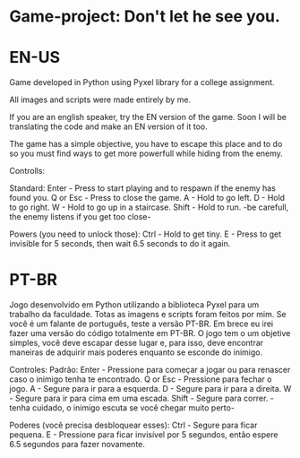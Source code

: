 # Game-project: Don't let he see you.

# EN-US

Game developed in Python using Pyxel library for a college assignment. 

All images and scripts were made entirely by me.

If you are an english speaker, try the EN version of the game. Soon I will be translating the code and make an EN version of it too.

The game has a simple objective, you have to escape this place and to do so you must find ways to get more powerfull while hiding from the enemy.


Controlls:

  Standard:
    Enter - Press to start playing and to respawn if the enemy has found you.
    Q or Esc - Press to close the game.
    A - Hold to go left.
    D - Hold to go right.
    W - Hold to go up in a staircase.
    Shift - Hold to run. -be carefull, the enemy listens if you get too close-

  Powers (you need to unlock those):
    Ctrl - Hold to get tiny.
    E - Press to get invisible for 5 seconds, then wait 6.5 seconds to do it again.

# PT-BR

Jogo desenvolvido em Python utilizando a biblioteca Pyxel para um trabalho da faculdade.
Totas as imagens e scripts foram feitos por mim.
Se você é um falante de português, teste a versão PT-BR. Em brece eu irei fazer uma versão do código totalmente em PT-BR.
O jogo tem o um objetive simples, você deve escapar desse lugar e, para isso, deve encontrar maneiras de adquirir mais poderes enquanto se esconde do inimigo.

Controles:
  Padrão:
    Enter - Pressione para começar a jogar ou para renascer caso o inimigo tenha te encontrado.
    Q or Esc - Pressione para fechar o jogo.
    A - Segure para ir para a esquerda.
    D - Segure para ir para a direita.
    W - Segure para ir para cima em uma escada.
    Shift - Segure para correr. -tenha cuidado, o inimigo escuta se você chegar muito perto-

  Poderes (você precisa desbloquear esses):
    Ctrl - Segure para ficar pequena.
    E - Pressione para ficar invisível por 5 segundos, então espere 6.5 segundos para fazer novamente.
